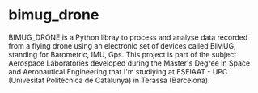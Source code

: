 # bimug_drone
BIMUG_DRONE is a Python libray to process and analyse data recorded from a flying drone using an electronic set of devices called BIMUG, standing for Barometric, IMU, Gps.
This project is part of the subject Aerospace Laboratories developed during the Master's Degree in Space and Aeronautical
Engineering that I'm studiying at ESEIAAT - UPC (Univesitat Politécnica de Catalunya) in Terassa (Barcelona).
